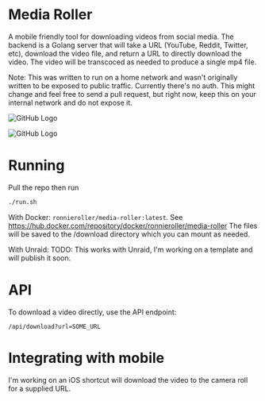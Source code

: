 # Media Roller
A mobile friendly tool for downloading videos from social media.
The backend is a Golang server that will take a URL (YouTube, Reddit, Twitter, etc),
download the video file, and return a URL to directly download the video. The video will be transcoced as needed to produce a single mp4 file.

Note: This was written to run on a home network and wasn't originally written to be exposed to public traffic. Currently there's no auth. This might change and feel free to send a pull request, but right now, keep this on your internal network and do not expose it.

![GitHub Logo](https://i.imgur.com/lxwf1qU.png)

![GitHub Logo](https://i.imgur.com/TWAtM7k.png)


# Running
Pull the repo then run
```bash
./run.sh
```

With Docker: `ronnieroller/media-roller:latest`.
See https://hub.docker.com/repository/docker/ronnieroller/media-roller
The files will be saved to the /download directory which you can mount as needed.


With Unraid: TODO: This works with Unraid, I'm working on a template and will publish it soon.

# API
To download a video directly, use the API endpoint:

```
/api/download?url=SOME_URL
```

# Integrating with mobile
I'm working on an iOS shortcut will download the video to the camera roll for a supplied URL.
